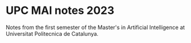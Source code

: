 # UPC MAI notes 2023
Notes from the first semester of the Master's in Artificial Intelligence at Universitat Politecnica de Catalunya.

